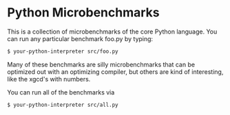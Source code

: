 # Python Microbenchmarks

This is a collection of microbenchmarks of the core Python language. 
You can run any particular benchmark foo.py by typing:

```sh
$ your-python-interpreter src/foo.py
```

Many of these benchmarks are silly microbenchmarks that can be optimized
out with an optimizing compiler, but others are kind of interesting, like
the xgcd's with numbers.

You can run all of the benchmarks via

```sh
$ your-python-interpreter src/all.py
```
